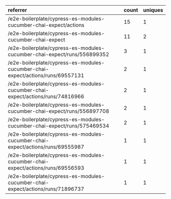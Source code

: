 | referrer                                                                       | count | uniques |
| :----------------------------------------------------------------------------- | :---- | :------ |
| /e2e-boilerplate/cypress-es-modules-cucumber-chai-expect/actions               | 15    | 1       |
| /e2e-boilerplate/cypress-es-modules-cucumber-chai-expect                       | 11    | 2       |
| /e2e-boilerplate/cypress-es-modules-cucumber-chai-expect/runs/556899352        | 3     | 1       |
| /e2e-boilerplate/cypress-es-modules-cucumber-chai-expect/actions/runs/69557131 | 2     | 1       |
| /e2e-boilerplate/cypress-es-modules-cucumber-chai-expect/actions/runs/74816966 | 2     | 1       |
| /e2e-boilerplate/cypress-es-modules-cucumber-chai-expect/runs/556897708        | 2     | 1       |
| /e2e-boilerplate/cypress-es-modules-cucumber-chai-expect/runs/575469534        | 2     | 1       |
| /e2e-boilerplate/cypress-es-modules-cucumber-chai-expect/actions/runs/69555987 | 1     | 1       |
| /e2e-boilerplate/cypress-es-modules-cucumber-chai-expect/actions/runs/69556593 | 1     | 1       |
| /e2e-boilerplate/cypress-es-modules-cucumber-chai-expect/actions/runs/71896737 | 1     | 1       |